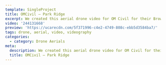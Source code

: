 ```yaml
---
template: SingleProject
title: OMCivil – Park Ridge
excerpt: We created this aerial drone video for OM Civil for their Browns Plains development using our DJI Inspire 2 drone.
video: '244131668'
preview: 'https://ucarecdn.com/5f371996-c4e2-4749-808c-ebb5d3584ba7/'
tags: drone, aerial, video, videography
categories:
  - category: Drone Aerials
meta:
  description: We created this aerial drone video for OM Civil for their Browns Plains development using our DJI Inspire 2 drone.
  title: OMCivil – Park Ridge
---
```

